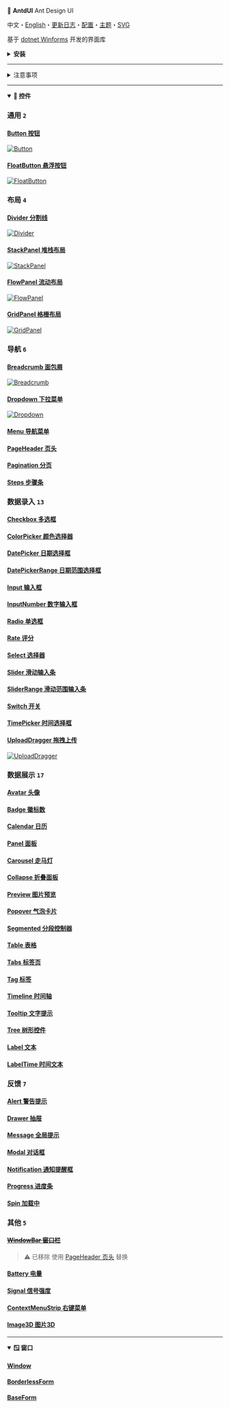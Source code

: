 ﻿📖 **AntdUI** Ant Design UI

中文・[English](../en/Home.md)・[更新日志](UpdateLog.md)・[配置](Config.md)・[主题](Theme.md)・[SVG](SVG.md)

基于 [dotnet Winforms](https://github.com/dotnet/winforms) 开发的界面库

<details>
<summary><strong>安装</strong></summary>

### NuGet安装

> 👏 推荐使用NuGet快速安装

#### 通过Visual Studio可视化安装
![nuget](Img/NuGet.png)

#### 通过PM命令安装
PM> `Install-Package AntdUI`

---

### 下载源码

> 打开AntdUI的码云地址：[https://gitee.com/antdui/AntdUI](https://gitee.com/antdui/AntdUI)
![downcode](Img/DownCode.png)

解压后双击打开 `AntdUI.sln` 解决方案，将 `examples/Demo` 项目设为启动项目，`F5` 启动

#### 源码下载无法编译？

> 编译器要求 **Visual Studio 2022** 以及以上

[Visual Studio 安装 旧版本(.NET Framework 4.0 和 4.5)](InstallOldVersionFramework.md)

#### 看不到工具箱？

需将 `AntdUI.csproj` 内 `TargetFrameworks` 只保留自己项目使用的框架版本，然后重新生成

> 操作完还是无法显示，重启VS让其重新加载，**多重新生成确保dll是最新的**

</details>

---

<details>
<summary>注意事项</summary>

#### 源码下载无法编译❓

编译器要求 **Visual Studio 2022** 以及以上，[Visual Studio 安装 旧版本(.NET Framework 4.0 和 4.5)](InstallOldVersionFramework.md)

####

#### 为什么设计器里面的窗口显示不全❓

HDPI问题，**应使用100%缩放来设计界面**
- 使用CMD `devenv.exe /noScale`
- 👏 [解决 Visual Studio 中 Windows 窗体设计器的 HDPI/缩放问题](https://learn.microsoft.com/zh-cn/visualstudio/designers/disable-dpi-awareness?view=vs-2022) `<ForceDesignerDpiUnaware>true</ForceDesignerDpiUnaware>`
- 桌面右键显示设置 将缩放修改至 `100%`

####

#### 那我如何启用DPI支持呢❓

CORE 可以轻而易举的解决[Application.SetHighDpiMode(HighDpiMode.SystemAware)](https://learn.microsoft.com/zh-cn/dotnet/api/system.windows.forms.application.sethighdpimode?view=windowsdesktop-8.0)；`Framework` 系，需要通过清单启用 [Windows 窗体中的高 DPI 支持](https://learn.microsoft.com/zh-cn/dotnet/desktop/winforms/high-dpi-support-in-windows-forms?view=netframeworkdesktop-4.8)

####

#### HDPI 下为何设计器与编译后的布局不一致❓

将每个`.Designer.cs` 中的 `AutoScaleMode` 移除/恢复默认值，移除 `AutoScaleFactor` 也不受影响

####

#### 适配DPI后字体依旧模糊❓

[解决字体模糊问题](BlurredFont.md)

####

</details>

---

<details open>
<summary><strong>🧰 控件</strong></summary>

### 通用 `2`

#### [Button 按钮](Control/Button.md)
[![Button](Icon/Button.jpg)](Control/Button.md)

#### [FloatButton 悬浮按钮](Control/FloatButton.md)
[![FloatButton](Icon/FloatButton.jpg)](Control/FloatButton.md)

### 布局 `4`

#### [Divider 分割线](Control/Divider.md)
[![Divider](Icon/Divider.jpg)](Control/Divider.md)

#### [StackPanel 堆栈布局](Control/StackPanel.md)
[![StackPanel](Icon/StackPanel.jpg)](Control/StackPanel.md)

#### [FlowPanel 流动布局](Control/FlowPanel.md)
[![FlowPanel](Icon/FlowPanel.jpg)](Control/FlowPanel.md)

#### [GridPanel 格栅布局](Control/GridPanel.md)
[![GridPanel](Icon/GridPanel.jpg)](Control/GridPanel.md)


### 导航 `6`

#### [Breadcrumb 面包屑](Control/Breadcrumb.md)
[![Breadcrumb](Icon/Breadcrumb.jpg)](Control/Breadcrumb.md)

#### [Dropdown 下拉菜单](Control/Dropdown.md)
[![Dropdown](Icon/Dropdown.jpg)](Control/Dropdown.md)

#### [Menu 导航菜单](Control/Menu.md)
#### [PageHeader 页头](Control/PageHeader.md)
#### [Pagination 分页](Control/Pagination.md)
#### [Steps 步骤条](Control/Steps.md)


### 数据录入 `13`

#### [Checkbox 多选框](Control/Checkbox.md)
#### [ColorPicker 颜色选择器](Control/ColorPicker.md)
#### [DatePicker 日期选择框](Control/DatePicker.md)
#### [DatePickerRange 日期范围选择框](Control/DatePicker.md#datepickerrange)
#### [Input 输入框](Control/Input.md)
#### [InputNumber 数字输入框](Control/Input.md#inputnumber)
#### [Radio 单选框](Control/Radio.md)
#### [Rate 评分](Control/Rate.md)
#### [Select 选择器](Control/Select.md)
#### [Slider 滑动输入条](Control/Slider.md)
#### [SliderRange 滑动范围输入条](Control/Slider.md#sliderrange)
#### [Switch 开关](Control/Switch.md)
#### [TimePicker 时间选择框](Control/TimePicker.md)
#### [UploadDragger 拖拽上传](Control/UploadDragger.md)
[![UploadDragger](Icon/UploadDragger.jpg)](Control/UploadDragger.md)


### 数据展示 `17`

#### [Avatar 头像](Control/Avatar.md)
#### [Badge 徽标数](Control/Badge.md)
#### [Calendar 日历](Control/Calendar.md)
#### [Panel 面板](Control/Panel.md)
#### [Carousel 走马灯](Control/Carousel.md)
#### [Collapse 折叠面板](Control/Collapse.md)
#### [Preview 图片预览](Control/Preview.md)
#### [Popover 气泡卡片](Control/Popover.md)
#### [Segmented 分段控制器](Control/Segmented.md)
#### [Table 表格](Control/Table.md)
#### [Tabs 标签页](Control/Tabs.md)
#### [Tag 标签](Control/Tag.md)
#### [Timeline 时间轴](Control/Timeline.md)
#### [Tooltip 文字提示](Control/Tooltip.md)
#### [Tree 树形控件](Control/Tree.md)
#### [Label 文本](Control/Label.md)
#### [LabelTime 时间文本](Control/LabelTime.md)


### 反馈 `7`

#### [Alert 警告提示](Control/Alert.md)
#### [Drawer 抽屉](Control/Drawer.md)
#### [Message 全局提示](Control/Message.md)
#### [Modal 对话框](Control/Modal.md)
#### [Notification 通知提醒框](Control/Notification.md)
#### [Progress 进度条](Control/Progress.md)
#### [Spin 加载中](Control/Spin.md)


### 其他 `5`

#### ~~[WindowBar 窗口栏](Control/WindowBar.md)~~

> ⚠ 已移除 使用 [PageHeader 页头](Control/PageHeader.md) 替换

#### [Battery 电量](Control/Battery.md)
#### [Signal 信号强度](Control/Signal.md)
#### [ContextMenuStrip 右键菜单](Control/ContextMenuStrip.md)
#### [Image3D 图片3D](Control/Image3D.md)

</details>

---

<details open>
<summary><strong>🪟 窗口</strong></summary>

#### [Window](Form/Window.md)
#### [BorderlessForm](Form/BorderlessForm.md)
#### [BaseForm](Form/BaseForm.md)

</details>